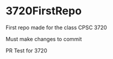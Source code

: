 # 3720FirstRepo
First repo made for the class CPSC 3720

Must make changes to commit

PR Test for 3720
